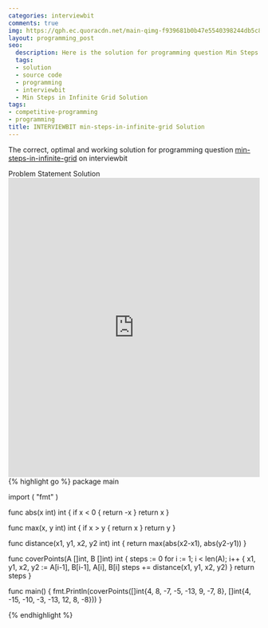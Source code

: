 ```yaml
---
categories: interviewbit
comments: true
img: https://qph.ec.quoracdn.net/main-qimg-f939681b0b47e5540398244db5c8966f?convert_to_webp=true
layout: programming_post
seo:
  description: Here is the solution for programming question Min Steps in Infinite Grid on interviewbit
  tags:
  - solution
  - source code
  - programming
  - interviewbit
  - Min Steps in Infinite Grid Solution
tags:
- competitive-programming
- programming
title: INTERVIEWBIT min-steps-in-infinite-grid Solution
---
```

The correct, optimal and working solution for programming question [min-steps-in-infinite-grid](https://www.interviewbit.com/problems/min-steps-in-infinite-grid/) on interviewbit

<div class="ui secondary pointing large menu">
  <a class="grey item" data-tab="problem-statement">
    Problem Statement
  </a>
  <a class="active item grey" data-tab="solution">
    Solution
  </a>
</div>
<div class="ui bottom attached tab" data-tab="problem-statement">
    <iframe src="https://www.interviewbit.com/problems/min-steps-in-infinite-grid/" width="100%" height="600px" style="overflow: scroll; border: none;"></iframe>
</div>
<div class="ui bottom attached active tab" data-tab="solution">
{% highlight go %}
package main

import (
	"fmt"
)

func abs(x int) int {
	if x < 0 {
		return -x
	}
	return x
}

func max(x, y int) int {
	if x > y {
		return x
	}
	return y
}

func distance(x1, y1, x2, y2 int) int {
	return max(abs(x2-x1), abs(y2-y1))
}

func coverPoints(A []int, B []int) int {
	steps := 0
	for i := 1; i < len(A); i++ {
		x1, y1, x2, y2 := A[i-1], B[i-1], A[i], B[i]
		steps += distance(x1, y1, x2, y2)
	}
	return steps
}

func main() {
	fmt.Println(coverPoints([]int{4, 8, -7, -5, -13, 9, -7, 8},
	    []int{4, -15, -10, -3, -13, 12, 8, -8}))
}

{% endhighlight %}
</div>
